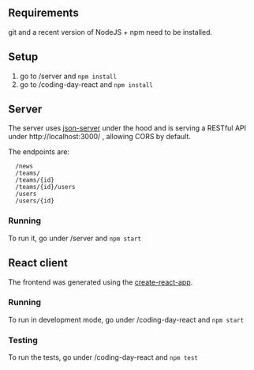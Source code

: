 ## Requirements
git and a recent version of NodeJS + npm need to be installed.

## Setup

1. go to /server and `npm install`
1. go to /coding-day-react and `npm install`

## Server
The server uses [json-server](https://github.com/typicode/json-server) under the hood and is serving a RESTful API under http://localhost:3000/ , allowing CORS by default.

The endpoints are:

```
  /news
  /teams/
  /teams/{id}
  /teams/{id}/users
  /users
  /users/{id}
```

### Running

To run it, go under /server and `npm start`


## React client

The frontend was generated using the [create-react-app](https://github.com/facebook/create-react-app).

### Running

To run in development mode, go under /coding-day-react and `npm start`


### Testing

To run the tests, go under /coding-day-react and `npm test`

